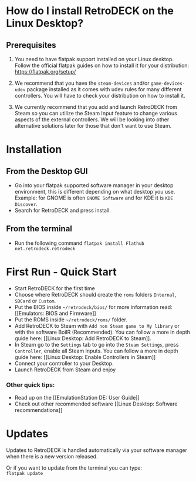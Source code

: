 # How do I install RetroDECK on the Linux Desktop?

## Prerequisites

1. You need to have flatpak support installed on your Linux desktop. <br>
Follow the official flatpak guides on how to install it for your distribution:<br>
https://flatpak.org/setup/

2. We recommend that you have the `steam-devices` and/or `game-devices-udev` package installed as it comes with udev rules for many different controllers. You will have to check your distribution on how to install it.

3. We currently recommend that you add and launch RetroDECK from Steam so you can utilize the Steam Input feature to change various aspects of the external controllers. We will be looking into other alternative solutions later for those that don't want to use Steam.

# Installation

## From the Desktop GUI

- Go into your flatpak supported software manager in your desktop environment, this is different depending on what desktop you use. Example: for GNOME is often `GNOME Software` and for KDE it is `KDE Discover`.
- Search for RetroDECK and press install.

## From the terminal

- Run the following command `flatpak install Flathub net.retrodeck.retrodeck`


# First Run - Quick Start

- Start RetroDECK for the first time
- Choose where RetroDECK should create the `roms` folders `Internal`, `SDCard` or `Custom`.
- Put the BIOS inside `~/retrodeck/bios/` for more information read: [[Emulators: BIOS and Firmware]]
- Put the ROMS inside `~/retrodeck/roms/` folder.
- Add RetroDECK to Steam with  `Add non Steam game to My library` or with the software BoilR (Recommended).
You can follow a more in depth guide here: [[Linux Desktop: Add RetroDECK to Steam]].
- In Steam go to the `Settings` tab to go into the `Steam Settings`, press `Controller`, enable all Steam Inputs.  You can follow a more in depth guide here: [[Linux Desktop: Enable Controllers in Steam]]
- Connect your controller to your Desktop.
- Launch RetroDECK from Steam and enjoy

### Other quick tips:
- Read up on the [[EmulationStation DE: User Guide]]
- Check out other recommended software [[Linux Desktop: Software recommendations]]

# Updates

Updates to RetroDECK is handled automatically via your software manager when there is a new version released.

Or if you want to update from the terminal you can type: <br>
`flatpak update`
